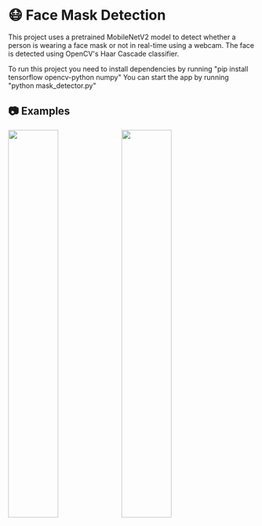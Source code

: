 # 😷 Face Mask Detection
This project uses a pretrained MobileNetV2 model to detect whether a person is wearing a face mask or not in real-time using a webcam. The face is detected using OpenCV's Haar Cascade classifier.

To run this project you need to install dependencies by running "pip install tensorflow opencv-python numpy"
You can start the app by running "python mask_detector.py"

## 📷 Examples
<img src="https://github.com/user-attachments/assets/9c977895-aa4f-4ca2-bd6f-00015249599e" width="45%"/>
<img src="https://github.com/user-attachments/assets/5bea24be-0f6b-41b1-801b-05a212e56ee8" width="45%"/>
